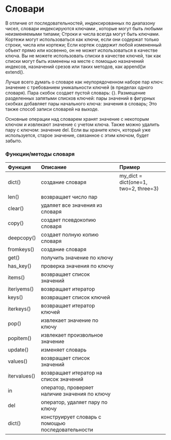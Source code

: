 # Словари

В отличие от последовательностей, индексированных по диапазону чисел, словари индексируются ключами , которые могут быть любыми неизменяемыми типами; Строки и числа всегда могут быть ключами. Кортежи могут использоваться как ключи, если они содержат только строки, числа или кортежи; Если кортеж содержит любой измененный объект прямо или косвенно, он не может использоваться в качестве ключа. Вы не можете использовать списки в качестве ключей, так как списки могут быть изменены на месте с помощью назначений индексов, назначений срезов или таких методов, как append\(\)и extend\(\).

Лучше всего думать о словаре как неупорядоченном наборе пар ключ: значение с требованием уникальности ключей \(в пределах одного словаря\). Пара скобок создает пустой словарь: {}. Размещение разделенных запятыми списков ключей: пары значений в фигурных скобках добавляет пары начального ключа: значения в словарь; Это также способ записи словарей на выходе.  
  
Основные операции над словарем хранят значение с некоторым ключом и извлекают значение с учетом ключа. Также можно удалить пару с ключом: значение del. Если вы храните ключ, который уже используется, старое значение, связанное с этим ключом, будет забыто. 



### Функции/методы словаря

| Функция | Описание | Пример |
| :--- | :--- | :--- |
| dict\(\) | создание словаря | my\_dict = dict\(one=1, two=2, three=3\) |
| len\(\) | возвращает число пар |  |
| clear\(\) | удаляет все значения из словаря |  |
| copy\(\) | создает псевдокопию словаря |  |
| deepcopy\(\) | создает полную копию словаря |  |
| fromkeys\(\) | создание словаря |  |
| get\(\) | получить значение по ключу |  |
| has\_key\(\) | проверка значения по ключу |  |
| items\(\) | возвращает список значений |  |
| iteriyems\(\) | возвращает итератор |  |
| keys\(\) | возвращает список ключей |  |
| iterkeys\(\) | возвращает итератор ключей |  |
| pop\(\) | извлекает значение по ключу |  |
| popitem\(\) | извлекает произвольное значение |  |
| update\(\) | изменяет словарь |  |
| values\(\) | возвращает список значений |  |
| itervalues\(\) | возвращает итератор на список значений |  |
| in | оператор, проверяет наличие значения по ключу |  |
| del | оператор, удаляет пару по ключу |  |
| dict\(\) | конструирует словарь с помощью последовательности |  |



